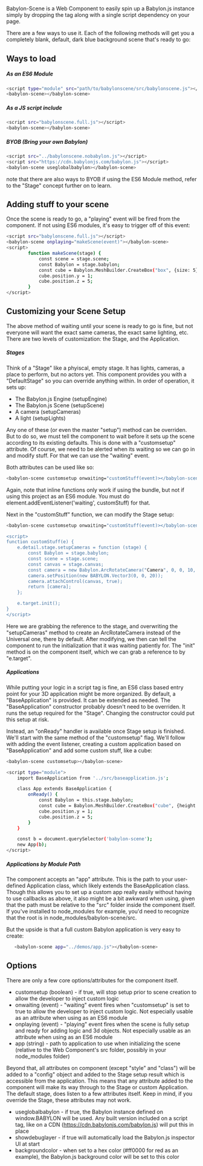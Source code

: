 # <babylon-scene>
Babylon-Scene is a Web Component to easily spin up a Babylon.js instance simply by dropping the <babylon-scene> tag along with a single script dependency on your page.

There are a few ways to use it. Each of the following methods will get you a completely blank, default, dark blue background scene that's ready to go:

## Ways to load

##### As an ES6 Module
```sh
<script type="module" src="path/to/babylonscene/src/babylonscene.js"></script>
<babylon-scene></babylon-scene>
```
##### As a JS script include
```sh
<script src="babylonscene.full.js"></script>
<babylon-scene></babylon-scene>
```
##### BYOB (Bring your own Babylon)
```sh
<script src="../babylonscene.nobabylon.js"></script>
<script src="https://cdn.babylonjs.com/babylon.js"></script>
<babylon-scene useglobalbabylon></babylon-scene>
```
note that there are also ways to BYOB if using the ES6 Module method, refer to the "Stage" concept further on to learn.

## Adding stuff to your scene
Once the scene is ready to go, a "playing" event will be fired from the component. If not using ES6 modules, it's easy to trigger off of this event:

```sh
<script src="babylonscene.full.js"></script>
<babylon-scene onplaying="makeScene(event)"></babylon-scene>
<script>
        function makeScene(stage) {
            const scene = stage.scene;
            const Babylon = stage.babylon;
            const cube = Babylon.MeshBuilder.CreateBox("box", {size: 5}, scene);
            cube.position.y = 1;
            cube.position.z = 5;
        }
</script>
```

## Customizing your Scene Setup
The above method of waiting until your scene is ready to go is fine, but not everyone will want the exact same cameras, the exact same lighting, etc. There are two levels of customization: the Stage, and the Application.

##### Stages
Think of a "Stage" like a phyiscal, empty stage. It has lights, cameras, a place to perform, but no actors yet. This component provides you with a "DefaultStage" so you can override anything within.
In order of operation, it sets up:
- The Babylon.js Engine (setupEngine)
- The Babylon.js Scene (setupScene)
- A camera (setupCameras)
- A light (setupLights)

Any one of these (or even the master "setup") method can be overriden. But to do so, we must tell the <babylon-scene> component to wait before
it sets up the scene according to its existing defaults. This is done with a "customsetup" attribute. Of course, we need to be alerted
when its waiting so we can go in and modify stuff. For that we can use the "waiting" event.

Both attributes can be used like so:
```sh
<babylon-scene customsetup onwaiting="customStuff(event)></babylon-scene>
```

Again, note that inline functions only work if using the <babylon-scene> bundle, but not if using this project as an ES6 module. You must do element.addEventListener('waiting', customStuff) for that.

Next in the "customStuff" function, we can modify the Stage setup:

```sh
<babylon-scene customsetup onwaiting="customStuff(event)></babylon-scene>

<script>
function customStuff(e) {
    e.detail.stage.setupCameras = function (stage) {
        const Babylon = stage.babylon;
        const scene = stage.scene;
        const canvas = stage.canvas;
        const camera = new Babylon.ArcRotateCamera("Camera", 0, 0, 10, new BABYLON.Vector3(0, 0, 0), scene);
        camera.setPosition(new BABYLON.Vector3(0, 0, 20));
        camera.attachControl(canvas, true);
        return [camera];
    };

    e.target.init();
}
</script>
```
Here we are grabbing the reference to the stage, and overwriting the "setupCameras" method to create an ArcRotateCamera instead of the Universal one, there by default.
After modifying, we then can tell the component to run the initialization that it was waiting patiently for. The "init" method is on the component
itself, which we can grab a reference to by "e.target".

##### Applications
While putting your logic in a script tag is fine, an ES6 class based entry point for your 3D application might be more organized.
By default, a "BaseApplication" is provided. It can be extended as needed. The "BaseApplication" constructor probably doesn't need to be overriden.
It runs the setup required for the "Stage". Changing the constructor could put this setup at risk.

Instead, an "onReady" handler is available once Stage setup is finished. We'll start with the same method of the "customsetup" flag. We'll follow with adding the event listener,
creating a custom application based on "BaseApplication" and add some custom stuff, like a cube:

```sh
<babylon-scene customsetup></babylon-scene>

<script type="module">
    import BaseApplication from '../src/baseapplication.js';

    class App extends BaseApplication {
        onReady() {
            const Babylon = this.stage.babylon;
            const cube = Babylon.MeshBuilder.CreateBox("cube", {height: 4, width: 4, depth: 4}, this.stage.scene);
            cube.position.y = 1;
            cube.position.z = 5;
        }
    }

    const b = document.querySelector('babylon-scene');
    new App(b);
</script>
```

##### Applications by Module Path
The <babylon-scene> component accepts an "app" attribute. This is the path to your user-defined Application class, which likely
 extends the BaseApplication class. Though this allows you to set up a custom app really easily without having to use callbacks as above,
 it also might be a bit awkward when using, given that the path must be relative to the "src" folder inside the component itself. If you've
 installed <babylon-scene> to node_modules for example, you'd need to recognize that the root is in node_modules/babylon-scene/src.

 But the upside is that a full custom Babylon application is very easy to create:

 ```sh
    <babylon-scene app="../demos/app.js"></babylon-scene>
 ```


## Options

There are only a few core options/attributes for the component itself.

- customsetup (boolean) - if true, will stop setup prior to scene creation to allow the developer to inject custom logic
- onwaiting (event) - "waiting" event fires when "customsetup" is set to true to allow the developer to inject custom logic. Not especially usable as an attribute when using <babylon-scene> as an ES6 module
- onplaying (event) - "playing" event fires when the scene is fully setup and ready for adding logic and 3d objects. Not especially usable as an attribute when using <babylon-scene> as an ES6 module
- app (string) - path to application to use when initializing the scene (relative to the Web Component's src folder, possibly in your node_modules folder)

Beyond that, all attributes on component (except "style" and "class") will be added to a "config" object and added to the Stage setup result which is accessible from the application.
This means that any attribute added to the component will make its way through to the Stage or custom Application. The default stage, does listen to a few attributes itself.
Keep in mind, if you override the Stage, these attributes may not work.

- useglobalbabylon - if true, the Babylon instance defined on window.BABYLON will be used. Any built version included on a script tag, like on a CDN (https://cdn.babylonjs.com/babylon.js) will put this in place
- showdebuglayer - if true will automatically load the Babylon.js inspector UI at start
- backgroundcolor - when set to a hex color (#ff0000 for red as an example), the Babylon.js background color will be set to this color
